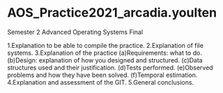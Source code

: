 # AOS_Practice2021_arcadia.youlten
Semester 2 Advanced Operating Systems Final 

1.Explanation to be able to compile the practice.
2.Explanation of file systems.
3.Explanation of the practice
  (a)Requirements: what to do.
  (b)Design: explanation of how you designed and structured.
  (c)Data structures used and their justification.
  (d)Tests performed.
  (e)Observed problems and how they have been solved.
  (f)Temporal estimation.
4.Explanation and assessment of the GIT.
5.General conclusions.
